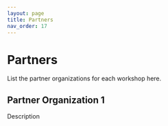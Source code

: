 ```yaml
---
layout: page
title: Partners
nav_order: 17
---
```


# Partners
List the partner organizations for each workshop here.

## Partner Organization 1
Description
